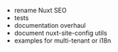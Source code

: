 - rename Nuxt SEO
- tests
- documentation overhaul
- document nuxt-site-config utils
- examples for multi-tenant or i18n
